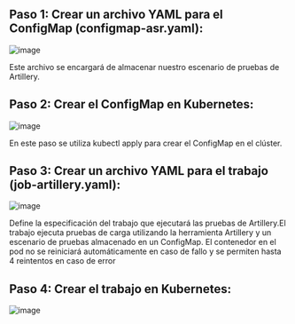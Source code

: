 ## Paso 1: Crear un archivo YAML para el ConfigMap (configmap-asr.yaml):

![image](https://github.com/Waterclau/ASR/assets/91564866/4ea924c5-f27e-4267-a5b3-cfc12ca46d30)

Este archivo se encargará de almacenar nuestro escenario de pruebas de Artillery. 

## Paso 2: Crear el ConfigMap en Kubernetes:

![image](https://github.com/Waterclau/ASR/assets/91564866/8a742cab-4573-4870-b3b6-1e9f8c0c66cd)

En este paso se utiliza kubectl apply para crear el ConfigMap en el clúster.

## Paso 3: Crear un archivo YAML para el trabajo (job-artillery.yaml):

![image](https://github.com/Waterclau/ASR/assets/91564866/36c553b6-2223-454c-9a10-85a9b4a2e252)

Define la especificación del trabajo que ejecutará las pruebas de Artillery.El trabajo ejecuta pruebas de carga utilizando la herramienta Artillery y un escenario de pruebas almacenado en un ConfigMap. El contenedor en el pod no se reiniciará automáticamente en caso de fallo y se permiten hasta 4 reintentos en caso de error

## Paso 4: Crear el trabajo en Kubernetes:

![image](https://github.com/Waterclau/ASR/assets/91564866/7adae8c7-a408-469e-b905-8c3de30e987d)









